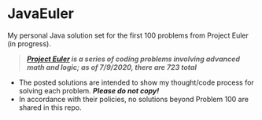 # JavaEuler
My personal Java solution set for the first 100 problems from Project Euler (in progress).

> ___[Project Euler](https://projecteuler.net) is a series of coding problems involving advanced math and logic; as of 7/9/2020, there are 723 total___
* The posted solutions are intended to show my thought/code process for solving each problem. ***Please do not copy!***
* In accordance with their policies, no solutions beyond Problem 100 are shared in this repo.
